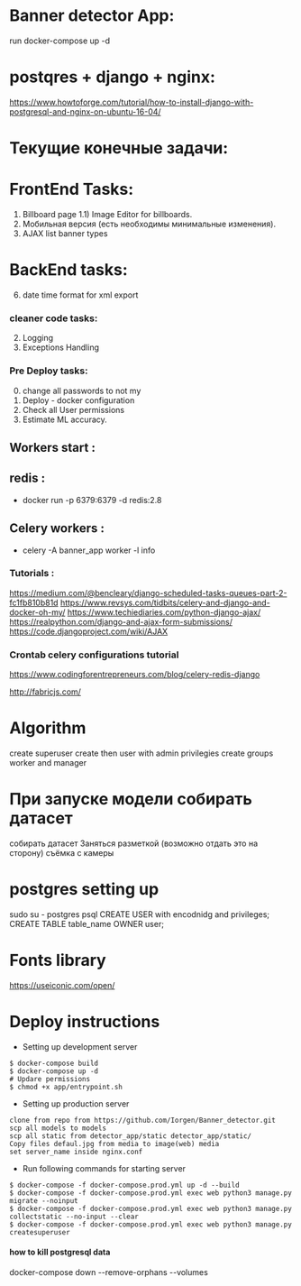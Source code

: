 # Banner detector App: 
run docker-compose up -d 

# postqres + django + nginx: 
https://www.howtoforge.com/tutorial/how-to-install-django-with-postgresql-and-nginx-on-ubuntu-16-04/

# Текущие конечные задачи: 
# FrontEnd Tasks: 
1) Billboard page 
1.1) Image Editor for billboards.
2) Мобильная версия (есть необходимы минимальные изменения).
3) AJAX list banner types 

# BackEnd tasks: 
6) date time format for xml export

### cleaner code tasks: 
2) Logging 
3) Exceptions Handling 

### Pre Deploy tasks: 
0) change all passwords to not my 
1) Deploy - docker configuration 
2) Check all User permissions 
3) Estimate ML accuracy. 


## Workers start :
## redis :
 + docker run -p 6379:6379 -d redis:2.8    
## Celery workers :
 + celery -A banner_app worker -l info

### Tutorials : 
https://medium.com/@bencleary/django-scheduled-tasks-queues-part-2-fc1fb810b81d 
https://www.revsys.com/tidbits/celery-and-django-and-docker-oh-my/
https://www.techiediaries.com/python-django-ajax/
https://realpython.com/django-and-ajax-form-submissions/
https://code.djangoproject.com/wiki/AJAX

### Crontab celery configurations tutorial 
https://www.codingforentrepreneurs.com/blog/celery-redis-django

http://fabricjs.com/
# Algorithm 
create superuser
create then user with admin privilegies 
create groups worker and manager

# При запуске модели собирать датасет 
собирать датасет 
Заняться разметкой (возможно отдать это на сторону)
съёмка с камеры 

# postgres setting up 
sudo su - postgres
psql
CREATE USER with encodnidg and privileges;
CREATE TABLE table_name OWNER user;

# Fonts library 
https://useiconic.com/open/

# Deploy instructions 
- Setting up development server 
```
$ docker-compose build
$ docker-compose up -d
# Updare permissions 
$ chmod +x app/entrypoint.sh
```

- Setting up production server 
```
clone from repo from https://github.com/Iorgen/Banner_detector.git
scp all models to models
scp all static from detector_app/static detector_app/static/
Copy files defaul.jpg from media to image(web) media  
set server_name inside nginx.conf 
```
- Run following commands for starting server 
```
$ docker-compose -f docker-compose.prod.yml up -d --build
$ docker-compose -f docker-compose.prod.yml exec web python3 manage.py migrate --noinput 
$ docker-compose -f docker-compose.prod.yml exec web python3 manage.py collectstatic --no-input --clear
$ docker-compose -f docker-compose.prod.yml exec web python3 manage.py createsuperuser
```
#### how to kill postgresql data 
docker-compose down --remove-orphans --volumes